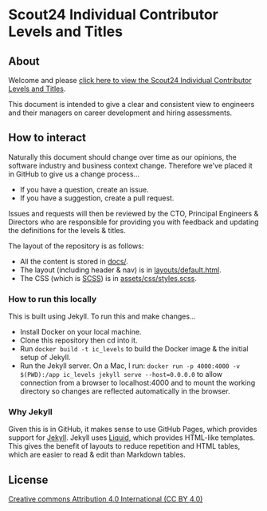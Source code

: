 # Scout24 Individual Contributor Levels and Titles

## About

Welcome and please [click here to view the Scout24 Individual Contributor Levels and Titles](https://scout24.github.io/ic-levels-and-titles/).

This document is intended to give a clear and consistent view to engineers and their managers on career development and hiring assessments.

## How to interact

Naturally this document should change over time as our opinions, the software industry and business context change. Therefore we've placed it in GitHub to give us a change process...

 * If you have a question, create an issue.
 * If you have a suggestion, create a pull request.

Issues and requests will then be reviewed by the CTO, Principal Engineers & Directors who are responsible for providing you with feedback and updating the definitions for the levels & titles.

The layout of the repository is as follows:

 * All the content is stored in [docs/](https://github.com/Scout24/ic-levels-and-titles/tree/master/docs).
 * The layout (including header & nav) is in [layouts/default.html](https://github.com/Scout24/ic-levels-and-titles/blob/master/_layouts/default.html).
 * The CSS (which is [SCSS](https://sass-lang.com/guide)) is in [assets/css/styles.scss](https://github.com/Scout24/ic-levels-and-titles/blob/master/assets/css/styles.scss).

### How to run this locally

This is built using Jekyll. To run this and make changes...

 * Install Docker on your local machine.
 * Clone this repository then cd into it.
 * Run `docker build -t ic_levels` to build the Docker image & the initial setup of Jekyll.
 * Run the Jekyll server. On a Mac, I run: `docker run -p 4000:4000 -v $(PWD):/app ic_levels jekyll serve --host=0.0.0.0` to allow connection from a browser to localhost:4000 and to mount the working directory so changes are reflected automatically in the browser.

 ### Why Jekyll

 Given this is in GitHub, it makes sense to use GitHub Pages, which provides support for [Jekyll](https://jekyllrb.com/). Jekyll uses [Liquid](https://shopify.github.io/liquid/basics/introduction/), which provides HTML-like templates. This gives the benefit of layouts to reduce repetition and HTML tables, which are easier to read & edit than Markdown tables.
 
## License
[Creative commons Attribution 4.0 International (CC BY 4.0)](http://creativecommons.org/licenses/by/4.0/)
